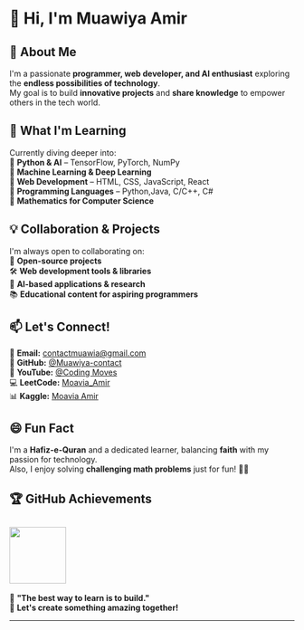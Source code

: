 # 👋 Hi, I'm Muawiya Amir  

## 👀 About Me
I'm a passionate **programmer, web developer, and AI enthusiast** exploring the **endless possibilities of technology**.  
My goal is to build **innovative projects** and **share knowledge** to empower others in the tech world.  

## 🌱 What I'm Learning  
Currently diving deeper into:  
🔹 **Python & AI** – TensorFlow, PyTorch, NumPy  
🔹 **Machine Learning & Deep Learning**  
🔹 **Web Development** – HTML, CSS, JavaScript, React  
🔹 **Programming Languages** – Python,Java, C/C++, C#  
🔹 **Mathematics for Computer Science**  

## 💡 Collaboration & Projects  
I'm always open to collaborating on:  
🚀 **Open-source projects**  
🛠 **Web development tools & libraries**  
🤖 **AI-based applications & research**  
📚 **Educational content for aspiring programmers**  

## 📫 Let's Connect!  
💌 **Email:** [contactmuawia@gmail.com](mailto:contactmuawia@gmail.com)  
🐙 **GitHub:** [@Muawiya-contact](https://github.com/Muawiya-contact)  
🎥 **YouTube:** [@Coding Moves](https://www.youtube.com/@Coding_Moves)  
💻 **LeetCode:** [Moavia_Amir](https://leetcode.com/u/Moavia_Amir/)  
📊 **Kaggle:** [Moavia Amir](https://www.kaggle.com/moaviaamir)


## 😄 Fun Fact  
I'm a **Hafiz-e-Quran** and a dedicated learner, balancing **faith** with my passion for technology.  
Also, I enjoy solving **challenging math problems** just for fun! 🧠✨  

## 🏆 GitHub Achievements  
<a href="https://github.com/users/Muawiya-contact/achievements/pull-shark"> <img src="https://github.githubassets.com/images/modules/profile/achievements/pull-shark-default.png" width="100"> </a>
---  

🔹 **"The best way to learn is to build."**  
🔹 **Let's create something amazing together!**  

---

<!---  
Muawiya-contact/Muawiya-contact is a ✨ special ✨ repository because its `README.md` (this file) appears on your GitHub profile.  
You can click the Preview link to take a look at your changes.  
--->  
